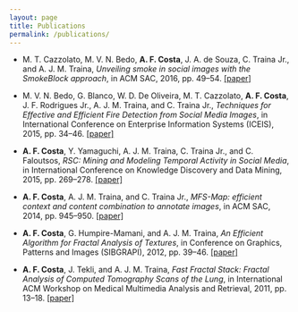 ```yaml
---
layout: page
title: Publications
permalink: /publications/
---
```


 - M. T. Cazzolato, M. V. N. Bedo, **A. F. Costa**, J. A. de Souza, C. Traina Jr., and A. J. M. Traina,
  *Unveiling smoke in social images with the SmokeBlock approach*,
  in ACM SAC, 2016, pp. 49–54.
    [\[paper\]](/assets/papers/Cazzolato_SAC_2016.pdf)

 - M. V. N. Bedo, G. Blanco, W. D. De Oliveira, M. T. Cazzolato, **A. F. Costa**, J. F. Rodrigues Jr., A. J. M. Traina,   and C. Traina Jr.,
   *Techniques for Effective and Efficient Fire Detection from Social Media Images*,
   in International Conference on Enterprise Information Systems (ICEIS), 2015, pp. 34–46.
    [\[paper\]](/assets/papers/BEDO_ICEIS_2015.pdf)

 - **A. F. Costa**, Y. Yamaguchi, A. J. M. Traina, C. Traina Jr., and C. Faloutsos,
   *RSC: Mining and Modeling Temporal Activity in Social Media*,
   in International Conference on Knowledge Discovery and Data Mining, 2015, pp. 269–278.
    [\[paper\]](/assets/papers/Costa_KDD_2015.pdf)

 - **A. F. Costa**, A. J. M. Traina, and C. Traina Jr.,
   *MFS-Map: efficient context and content combination to annotate images*,
   in ACM SAC, 2014, pp. 945–950.
    [\[paper\]](/assets/papers/Costa_SAC_2014.pdf)

 - **A. F. Costa**, G. Humpire-Mamani, and A. J. M. Traina,
   *An Efficient Algorithm for Fractal Analysis of Textures*,
   in Conference on Graphics, Patterns and Images (SIBGRAPI), 2012, pp. 39–46.
    [\[paper\]](/assets/papers/Costa_SIBGRAPI_2012.pdf)

 - **A. F. Costa**, J. Tekli, and A. J. M. Traina,
   *Fast Fractal Stack: Fractal Analysis of Computed Tomography Scans of the Lung*,
   in International ACM Workshop on Medical Multimedia Analysis and Retrieval, 2011, pp. 13–18.
    [\[paper\]](/assets/papers/Costa_MMAR_2011.pdf)
